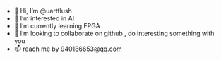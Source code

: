 - 👋 Hi, I’m @uartflush
- 👀 I’m interested in AI
- 🌱 I’m currently learning FPGA
- 💞️ I’m looking to collaborate on github , do interesting something with you
- 📫 reach me by 940186653@qq.com

<!---
uartflush/uartflush is a ✨ special ✨ repository because its `README.md` (this file) appears on your GitHub profile.
You can click the Preview link to take a look at your changes.
--->

